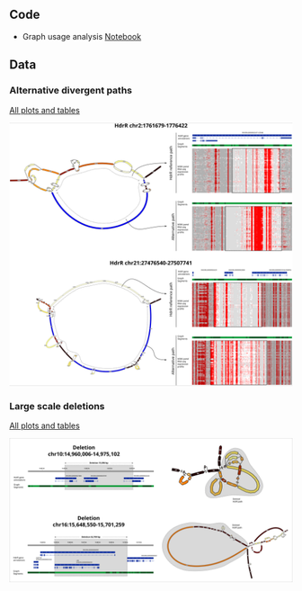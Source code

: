 ## Code

* Graph usage analysis [Notebook](https://birneylab.github.io/MIKK_genome_companion_paper/Graph_SV/code/structural_variations_analysis.html)

## Data


### Alternative divergent paths

[All plots and tables](https://github.com/birneylab/MIKK_genome_companion_paper/tree/master/docs/Graph_SV/data/insertions)

![](https://raw.githubusercontent.com/birneylab/MIKK_genome_companion_paper/master/docs/Graph_SV/data/insertions/Divergent_paths.svg)


### Large scale deletions

[All plots and tables](https://github.com/birneylab/MIKK_genome_companion_paper/tree/master/docs/Graph_SV/data/deletions)

![](https://raw.githubusercontent.com/birneylab/MIKK_genome_companion_paper/master/docs/Graph_SV/data/deletions/deletions.svg)
